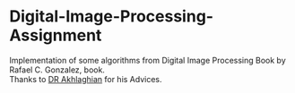 # Digital-Image-Processing-Assignment
Implementation of some algorithms from Digital Image Processing Book by Rafael C. Gonzalez, book.\
Thanks to [DR Akhlaghian](https://research.uok.ac.ir/~fakhlaghian/en/) for his Advices.
